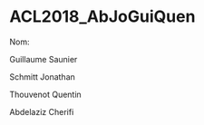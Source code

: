 # ACL2018_AbJoGuiQuen


Nom:

Guillaume Saunier

Schmitt Jonathan

Thouvenot Quentin

Abdelaziz Cherifi

